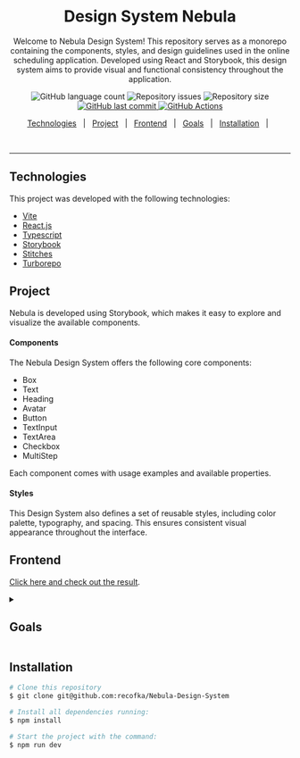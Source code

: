 <h1 align="center">Design System Nebula</h1>


 <p align="center">
 Welcome to Nebula Design System! This repository serves as a monorepo containing the components, styles, and design guidelines used in the online scheduling application. Developed using React and Storybook, this design system aims to provide visual and functional consistency throughout the application.
 </p>

<p align="center">

  <img alt="GitHub language count" src="https://img.shields.io/github/languages/count/recofka/Nebula-Design-System?style=flat-square">

  <img alt="Repository issues" src="https://img.shields.io/github/languages/top/recofka/Nebula-Design-System?style=flat-square">

  <img alt="Repository size" src="https://img.shields.io/github/repo-size/recofka/Nebula-Design-System?style=flat-square">

  <a href="https://github.com/recofka/Nebula-Design-System/commits/master">
    <img alt="GitHub last commit" src="https://img.shields.io/github/last-commit/recofka/Nebula-Design-System?style=flat-square">
  </a>

  <a href="https://github.com/recofka/Nebula-Design-System/actions/workflows/deploy-docs.yml">
   <img alt="GitHub Actions" src="https://github.com/recofka/Nebula-Design-System/actions/workflows/deploy-docs.yml/badge.svg?branch=main"/>
  </a>
</p>

<p align="center">
  <a href="#technologies">Technologies</a>&nbsp;&nbsp;&nbsp;|&nbsp;&nbsp;
  <a href="#project">Project</a>&nbsp;&nbsp;&nbsp;|&nbsp;&nbsp;
  <a href="#frontend">Frontend</a>&nbsp;&nbsp;&nbsp;|&nbsp;&nbsp;
  <a href="#goals">Goals</a>&nbsp;&nbsp;&nbsp;|&nbsp;&nbsp;
  <a href="#installation">Installation</a>&nbsp;&nbsp;&nbsp;|&nbsp;&nbsp;
</p>

<br>

---
## Technologies

This project was developed with the following technologies:

- [Vite](https://vitejs.dev/)
- [React.js](https://reactjs.org)
- [Typescript](https://www.typescriptlang.org/)
- [Storybook](https://storybook.js.org/)
- [Stitches](https://stitches.dev/)
- [Turborepo](https://turbo.build/)

## Project
Nebula is developed using Storybook, which makes it easy to explore and visualize the available components.

#### Components
The Nebula Design System offers the following core components:

- Box
- Text
- Heading
- Avatar
- Button
- TextInput
- TextArea
- Checkbox
- MultiStep

Each component comes with usage examples and available properties.

#### Styles

This Design System also defines a set of reusable styles, including color palette, typography, and spacing. This ensures consistent visual appearance throughout the interface.


## Frontend

[Click here and check out the result](https://recofka.github.io/Nebula-Design-System/).

<details>
<summary><h2>Goals</h2></summary>
<br>
  
**Consistency and Brand Identity**: Develop a comprehensive design system that ensures a consistent visual and interactive experience across all user interfaces.

**Efficiency in Development**: Provide a library of reusable components that streamline the development process.

**Improved User Experience**: Enhance the user experience by offering well-designed and user-friendly components. 

**Ease of Maintenance**: Create a design system that is easy to maintain and update. This includes clear documentation, organized codebase, and efficient version control.

**Scalability**: Design the system with scalability in mind, so it can accommodate the application's growth and evolving requirements. 

**Portfolio Showcase**: Use the design system project as a showcase in my portfolio. To demonstrates skills in front-end development, design, user experience, and project organization.
</details>

## Installation

```bash
# Clone this repository
$ git clone git@github.com:recofka/Nebula-Design-System

# Install all dependencies running:
$ npm install

# Start the project with the command:
$ npm run dev
```
